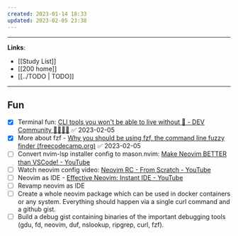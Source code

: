 ```yaml
---
created: 2023-01-14 18:33
updated: 2023-02-05 23:38
---
```

---
**Links**: 
- [[Study List]]
- [[200 home]]
- [[../TODO | TODO]] 

---
## Fun
- [x] Terminal fun: [CLI tools you won't be able to live without 🔧 - DEV Community 👩‍💻👨‍💻](https://dev.to/lissy93/cli-tools-you-cant-live-without-57f6) ✅ 2023-02-05
- [x] More about fzf - [Why you should be using fzf, the command line fuzzy finder (freecodecamp.org)](https://www.freecodecamp.org/news/fzf-a-command-line-fuzzy-finder-missing-demo-a7de312403ff/) ✅ 2023-02-05
- [ ] Convert nvim-lsp installer config to mason.nvim: [Make Neovim BETTER than VSCode! - YouTube](https://www.youtube.com/watch?v=lpQMeFph1RE)
- [ ] Watch neovim config video: [Neovim RC - From Scratch - YouTube](https://www.youtube.com/watch?v=w7i4amO_zaE)
- [ ] Neovim as IDE - [Effective Neovim: Instant IDE - YouTube](https://www.youtube.com/watch?v=stqUbv-5u2s)
- [ ] Revamp neovim as IDE
- [ ] Create a whole neovim package which can be used in docker containers or any system. Everything should happen via a single curl command and a github gist.
- [ ] Build a debug gist containing binaries of the important debugging tools (gdu, fd, neovim, duf, nslookup, ripgrep, curl, fzf). 